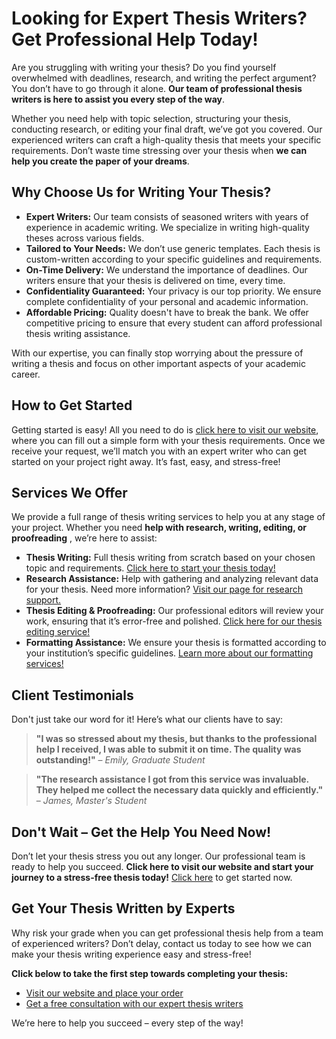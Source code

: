 # Looking for Expert Thesis Writers? Get Professional Help Today!

Are you struggling with writing your thesis? Do you find yourself overwhelmed with deadlines, research, and writing the perfect argument? You don’t have to go through it alone. **Our team of professional thesis writers is here to assist you every step of the way**.

Whether you need help with topic selection, structuring your thesis, conducting research, or editing your final draft, we’ve got you covered. Our experienced writers can craft a high-quality thesis that meets your specific requirements. Don’t waste time stressing over your thesis when **we can help you create the paper of your dreams**.

## Why Choose Us for Writing Your Thesis?

- **Expert Writers:** Our team consists of seasoned writers with years of experience in academic writing. We specialize in writing high-quality theses across various fields.
- **Tailored to Your Needs:** We don’t use generic templates. Each thesis is custom-written according to your specific guidelines and requirements.
- **On-Time Delivery:** We understand the importance of deadlines. Our writers ensure that your thesis is delivered on time, every time.
- **Confidentiality Guaranteed:** Your privacy is our top priority. We ensure complete confidentiality of your personal and academic information.
- **Affordable Pricing:** Quality doesn't have to break the bank. We offer competitive pricing to ensure that every student can afford professional thesis writing assistance.

With our expertise, you can finally stop worrying about the pressure of writing a thesis and focus on other important aspects of your academic career.

## How to Get Started

Getting started is easy! All you need to do is [click here to visit our website](https://tinyurl.com/topessay?keyword=who+writes+a+thesis), where you can fill out a simple form with your thesis requirements. Once we receive your request, we’ll match you with an expert writer who can get started on your project right away. It’s fast, easy, and stress-free!

## Services We Offer

We provide a full range of thesis writing services to help you at any stage of your project. Whether you need **help with research, writing, editing, or proofreading** , we’re here to assist:

- **Thesis Writing:** Full thesis writing from scratch based on your chosen topic and requirements. [Click here to start your thesis today!](https://tinyurl.com/topessay?keyword=who+writes+a+thesis)
- **Research Assistance:** Help with gathering and analyzing relevant data for your thesis. Need more information? [Visit our page for research support.](https://tinyurl.com/topessay?keyword=who+writes+a+thesis)
- **Thesis Editing & Proofreading:** Our professional editors will review your work, ensuring that it’s error-free and polished. [Click here for our thesis editing service!](https://tinyurl.com/topessay?keyword=who+writes+a+thesis)
- **Formatting Assistance:** We ensure your thesis is formatted according to your institution’s specific guidelines. [Learn more about our formatting services!](https://tinyurl.com/topessay?keyword=who+writes+a+thesis)

## Client Testimonials

Don't just take our word for it! Here’s what our clients have to say:

> **"I was so stressed about my thesis, but thanks to the professional help I received, I was able to submit it on time. The quality was outstanding!"** – _Emily, Graduate Student_

> **"The research assistance I got from this service was invaluable. They helped me collect the necessary data quickly and efficiently."** – _James, Master's Student_

## Don't Wait – Get the Help You Need Now!

Don’t let your thesis stress you out any longer. Our professional team is ready to help you succeed. **Click here to visit our website and start your journey to a stress-free thesis today!** [Click here](https://tinyurl.com/topessay?keyword=who+writes+a+thesis) to get started now.

## Get Your Thesis Written by Experts

Why risk your grade when you can get professional thesis help from a team of experienced writers? Don’t delay, contact us today to see how we can make your thesis writing experience easy and stress-free!

**Click below to take the first step towards completing your thesis:**

- [Visit our website and place your order](https://tinyurl.com/topessay?keyword=who+writes+a+thesis)
- [Get a free consultation with our expert thesis writers](https://tinyurl.com/topessay?keyword=who+writes+a+thesis)

We’re here to help you succeed – every step of the way!

